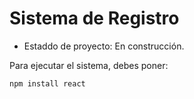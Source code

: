 <h1> Sistema de Registro </h1>

- Estaddo de proyecto: En construcción.

Para ejecutar el sistema, debes poner:

```npm install react```
